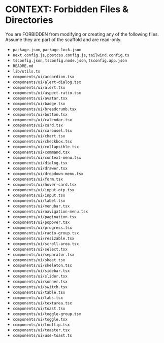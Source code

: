 # CONTEXT: Forbidden Files & Directories
You are FORBIDDEN from modifying or creating any of the following files. Assume they are part of the scaffold and are read-only.
- `package.json`, `package-lock.json`
- `next.config.js`, `postcss.config.js`, `tailwind.config.ts`
- `tsconfig.json`, `tsconfig.node.json`, `tsconfig.app.json`
- `README.md`
- `lib/utils.ts`
- `components/ui/accordion.tsx`
- `components/ui/alert-dialog.tsx`
- `components/ui/alert.tsx`
- `components/ui/aspect-ratio.tsx`
- `components/ui/avatar.tsx`
- `components/ui/badge.tsx`
- `components/ui/breadcrumb.tsx`
- `components/ui/button.tsx`
- `components/ui/calendar.tsx`
- `components/ui/card.tsx`
- `components/ui/carousel.tsx`
- `components/ui/chart.tsx`
- `components/ui/checkbox.tsx`
- `components/ui/collapsible.tsx`
- `components/ui/command.tsx`
- `components/ui/context-menu.tsx`
- `components/ui/dialog.tsx`
- `components/ui/drawer.tsx`
- `components/ui/dropdown-menu.tsx`
- `components/ui/form.tsx`
- `components/ui/hover-card.tsx`
- `components/ui/input-otp.tsx`
- `components/ui/input.tsx`
- `components/ui/label.tsx`
- `components/ui/menubar.tsx`
- `components/ui/navigation-menu.tsx`
- `components/ui/pagination.tsx`
- `components/ui/popover.tsx`
- `components/ui/progress.tsx`
- `components/ui/radio-group.tsx`
- `components/ui/resizable.tsx`
- `components/ui/scroll-area.tsx`
- `components/ui/select.tsx`
- `components/ui/separator.tsx`
- `components/ui/sheet.tsx`
- `components/ui/skeleton.tsx`
- `components/ui/sidebar.tsx`
- `components/ui/slider.tsx`
- `components/ui/sonner.tsx`
- `components/ui/switch.tsx`
- `components/ui/table.tsx`
- `components/ui/tabs.tsx`
- `components/ui/textarea.tsx`
- `components/ui/toast.tsx`
- `components/ui/toggle-group.tsx`
- `components/ui/toggle.tsx`
- `components/ui/tooltip.tsx`
- `components/ui/toaster.tsx`
- `components/ui/use-toast.ts` 